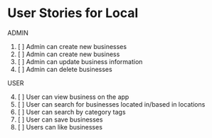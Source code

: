 # User Stories for Local

ADMIN
1. [ ] Admin can create new businesses
2. [ ] Admin can create new business
3. [ ] Admin can update business information
3. [ ] Admin can delete businesses

USER

4. [ ] User can view business on the app
5. [ ] User can search for businesses located in/based in locations
7. [ ] User can search by category tags
8. [ ] User can save businesses
9. [ ] Users can like businesses

